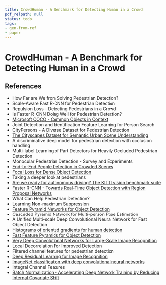 ```yaml
---
title: CrowdHuman - A Benchmark for Detecting Human in a Crowd
pdf_relpath: null
status: todo
tags:
- gen-from-ref
- paper
---
```


# CrowdHuman - A Benchmark for Detecting Human in a Crowd

## References

- How Far are We from Solving Pedestrian Detection?
- Scale-Aware Fast R-CNN for Pedestrian Detection
- Repulsion Loss - Detecting Pedestrians in a Crowd
- Is Faster R-CNN Doing Well for Pedestrian Detection?
- [Microsoft COCO - Common Objects in Context](./microsoft-coco-common-objects-in-context.md)
- Joint Detection and Identification Feature Learning for Person Search
- CityPersons - A Diverse Dataset for Pedestrian Detection
- [The Cityscapes Dataset for Semantic Urban Scene Understanding](./the-cityscapes-dataset-for-semantic-urban-scene-understanding.md)
- A discriminative deep model for pedestrian detection with occlusion handling
- Multi-label Learning of Part Detectors for Heavily Occluded Pedestrian Detection
- Monocular Pedestrian Detection - Survey and Experiments
- [End-to-End People Detection in Crowded Scenes](./end-to-end-people-detection-in-crowded-scenes.md)
- [Focal Loss for Dense Object Detection](./focal-loss-for-dense-object-detection.md)
- Taking a deeper look at pedestrians
- [Are we ready for autonomous driving? The KITTI vision benchmark suite](./are-we-ready-for-autonomous-driving-the-kitti-vision-benchmark-suite.md)
- [Faster R-CNN - Towards Real-Time Object Detection with Region Proposal Networks](./faster-r-cnn-towards-real-time-object-detection-with-region-proposal-networks.md)
- What Can Help Pedestrian Detection?
- Learning Non-maximum Suppression
- [Feature Pyramid Networks for Object Detection](./feature-pyramid-networks-for-object-detection.md)
- Cascaded Pyramid Network for Multi-person Pose Estimation
- A Unified Multi-scale Deep Convolutional Neural Network for Fast Object Detection
- [Histograms of oriented gradients for human detection](./histograms-of-oriented-gradients-for-human-detection.md)
- [Fast Feature Pyramids for Object Detection](./fast-feature-pyramids-for-object-detection.md)
- [Very Deep Convolutional Networks for Large-Scale Image Recognition](./very-deep-convolutional-networks-for-large-scale-image-recognition.md)
- Local Decorrelation For Improved Detection
- Filtered channel features for pedestrian detection
- [Deep Residual Learning for Image Recognition](./deep-residual-learning-for-image-recognition.md)
- [ImageNet classification with deep convolutional neural networks](./imagenet-classification-with-deep-convolutional-neural-networks.md)
- Integral Channel Features
- [Batch Normalization - Accelerating Deep Network Training by Reducing Internal Covariate Shift](./batch-normalization-accelerating-deep-network-training-by-reducing-internal-covariate-shift.md)
